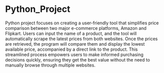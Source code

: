# Python_Project

Python project focuses on creating a user-friendly tool that simplifies price comparison between two major e-commerce platforms, Amazon and Flipkart. Users can input the name of a product, and the tool will automatically scrape the latest prices from both websites. Once the prices are retrieved, the program will compare them and display the lowest available price, accompanied by a direct link to the product. This streamlined process empowers users to make informed purchasing decisions quickly, ensuring they get the best value without the need to manually browse through multiple websites.

